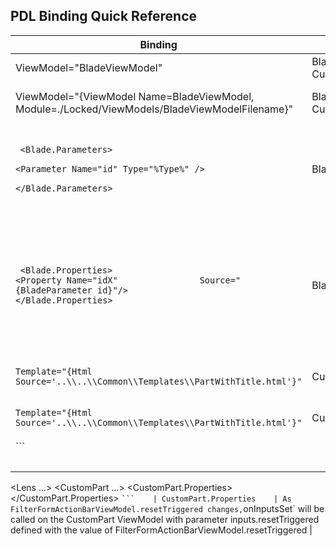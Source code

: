 
## PDL Binding Quick Reference


| Binding | Applies To  | Notes | 
| ------- | ----------  | ----- |
| ViewModel="BladeViewModel" | Blade, CustomPart | Binds to filename `BladeViewModel.ts` and class name `BladeViewModel`. | 
| ViewModel="{ViewModel Name=BladeViewModel, Module=./Locked/ViewModels/BladeViewModelFilename}" | Blade, CustomPart    | Binds to `BladeViewModel` defined within `BladeViewModelFilename.ts` located at path `./Locked/ViewModels/` |
| <pre>  `<Blade.Parameters>` <br> `<Parameter Name="id" Type="%Type%" />` <br> `</Blade.Parameters>` </pre>  |  Blade.Parameters    | Blade.Parameters is used to define a collection of Parameter elements that define the parameters the blade is required to receive from the caller. %Type% may be any of the following values {Key, NewEditScope, Output, Supplemental} | <a href="portalfx-blades-parameters.md"> - more detail</a>|
| <pre> `<Blade.Properties>` `<Property Name="idX"                Source="{BladeParameter id}"/> ` `</Blade.Properties>`  </pre> |  Blade.Properties    | Blade parameters defined within `Blade.Parameters` can be sent to the blade `ViewModel` by using  a `Blade.Property` collection of `Property` elements that are bound to a Source BladeParameter.  In this example the blade `ViewModel` `onInputsSet` method `inputs` parameter will have a property `inputs.idX` that contains the value of the supplied `BladeParameter` with name id <a href="portalfx-blades-properties.md">- more detail |
   | `Template="{Html Source='..\\..\\Common\\Templates\\PartWithTitle.html'}"`    | CustomPart    | Defines a html template for CustomPart located at relative path .\\..\\Common\\Templates\\PartWithTitle.html |
   | `Template="{Html Source='..\\..\\Common\\Templates\\PartWithTitle.html'}"` | CustomPart    | Defines a html template for CustomPart located at relative path .\\..\\Common\\Templates\\PartWithTitle.html |
  |   ```  <pre>
<Lens ...>
  <CustomPart ...>
    <CustomPart.Properties>
       <Property Name="resetTriggered" 
 	Source="{ActionBarProperty resetTriggered}" />
    </CustomPart.Properties>
  </CustomPart>
</Lens>
<ActionBar Name="FilterFormActionBar"
       ActionBarKind="Generic"
       ViewModel="FilterFormActionBarViewModel">
</ActionBar>`
```    | CustomPart.Properties    | As FilterFormActionBarViewModel.resetTriggered changes, `onInputsSet` will be called on the CustomPart ViewModel with parameter inputs.resetTriggered defined with the value of FilterFormActionBarViewModel.resetTriggered |


